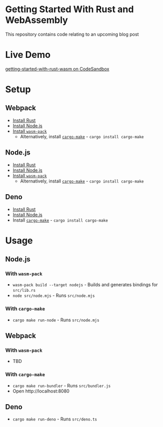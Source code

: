 # Getting Started With Rust and WebAssembly

This repository contains code relating to an upcoming blog post

# Live Demo

[getting-started-with-rust-wasm on CodeSandbox](https://codesandbox.io/p/sandbox/github/grafbase/getting-started-with-rust-wasm)

# Setup

## Webpack

- [Install Rust](https://www.rust-lang.org/learn/get-started)
- [Install Node.js](https://nodejs.dev/)
- [Install `wasm-pack`](https://rustwasm.github.io/wasm-pack/installer/)
  - Alternatively, install [`cargo-make`](https://github.com/sagiegurari/cargo-make) - `cargo install cargo-make`

## Node.js

- [Install Rust](https://www.rust-lang.org/learn/get-started)
- [Install Node.js](https://nodejs.dev/)
- [Install `wasm-pack`](https://rustwasm.github.io/wasm-pack/installer/)
  - Alternatively, install [`cargo-make`](https://github.com/sagiegurari/cargo-make) - `cargo install cargo-make`

## Deno

- [Install Rust](https://www.rust-lang.org/learn/get-started)
- [Install Node.js](https://nodejs.dev/)
- Install [`cargo-make`](https://github.com/sagiegurari/cargo-make) - `cargo install cargo-make`

# Usage

## Node.js

### With `wasm-pack`

- `wasm-pack build --target nodejs` - Builds and generates bindings for `src/lib.rs`
- `node src/node.mjs` - Runs `src/node.mjs`

### With `cargo-make`

- `cargo make run-node` - Runs `src/node.mjs`

## Webpack

### With `wasm-pack`

- TBD

### With `cargo-make`

- `cargo make run-bundler` - Runs `src/bundler.js`
- Open http://localhost:8080

## Deno

- `cargo make run-deno` - Runs `src/deno.ts`
